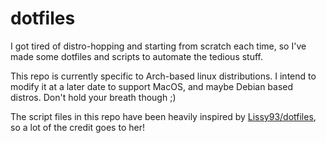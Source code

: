 # dotfiles

I got tired of distro-hopping and starting from scratch each time, so I've made some dotfiles and scripts to automate the tedious stuff.

This repo is currently specific to Arch-based linux distributions. I intend to modify it at a later date to support MacOS, and maybe Debian based distros. Don't hold your breath though ;)

The script files in this repo have been heavily inspired by [Lissy93/dotfiles](https://github.com/Lissy93/dotfiles), so a lot of the credit goes to her!

